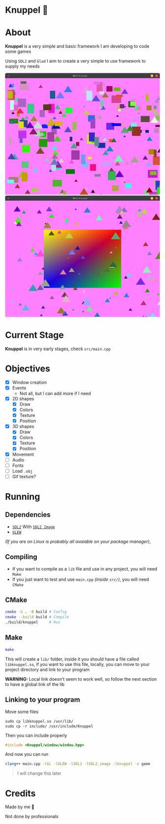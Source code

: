 # Knuppel 🦇
# About
**Knuppel** is a very simple and basic framework I am developing to code some games

Using `SDL2` and `Glad` I aim to create a very simple to use framework to supply my needs

![demo2](media/demo2.png)
![demo3](media/demo3.png)

# Current Stage
**Knuppel** is in very early stages, check `src/main.cpp`

# Objectives
- [X] Window creation
- [X] Events
    + Not all, but I can add more if I need
- [X] 2D shapes
    + [X] Draw
    + [X] Colors
    + [X] Texture
    + [X] Position
- [X] 3D shapes
    + [X] Draw
    + [X] Colors
    + [X] Texture
    + [X] Position
- [X] Movement
- [ ] Audio
- [ ] Fonts
- [ ] Load `.obj`
- [ ] Gif texture?

# Running
## Dependencies
- [`SDL2`](https://www.libsdl.org/) With [`SDL2 Image`](https://wiki.libsdl.org/SDL2_image/FrontPage)
- [`GLEW`](https://glew.sourceforge.net/)

*(If you are on Linux is probably all avaiable on your package manager)*,

## Compiling
- If you want to compile as a `lib` file and use in any project, you will need `Make`
- If you just want to test and use `main.cpp` *(inside `src/`)*, you will need `CMake`

## CMake
```sh
cmake -S . -B build # Config
cmake --build build # Compile
./build/knuppel     # Run
```

## Make
```sh
make
```
This will create a `lib/` folder, inside it you should have a file called `libknuppel.so`, if you want to use this file,
 locally, you can move to your project directory and link to your program

**WARNING:** Local link doesn't seem to work well, so follow the next section to have a global link of the lib

## Linking to your program
<!-- ### Locally -->
<!-- Move `include` folder to your project -->
<!---->
<!-- Let's say you have a file called `main.cpp` importing **Knuppel**, you should include with `""`: -->
<!-- ```cpp -->
<!-- #include "include/Knuppel/window/window.hpp" -->
<!-- ``` -->
<!---->
<!-- To run the program with `Knuppel` linked, you should run the following command: -->
<!-- ```sh -->
<!-- clang++ main.cpp -lSDL2 -lSDL2_image -lGL -lGLEW -L. -lknuppel -o game -->
<!-- ``` -->

<!-- ### Globally -->
<!-- Alternativally, to not have to use `-L.` flag, you can move `libknuppel.so` to `/usr/lib` and **Knuppel**'s include folder to `/usr/include`, -->
<!--  this way you don't need to move `libknuppel.so` to every project you want to use it -->

Move some files
```
sudo cp libknuppel.so /usr/lib/
sudo cp -r include/ /usr/include/Knuppel
```

Then you can include properly
```cpp
#include <Knuppel/window/window.hpp>
```

And now you can run
```sh
clang++ main.cpp -lGL -lGLEW -lSDL2 -lSDL2_image -lknuppel -o game
```

>I will change this later

# Credits
Made by me 🦇


Not done by professionals
